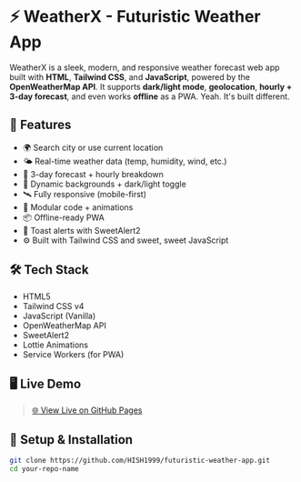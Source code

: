 
# ⚡ WeatherX - Futuristic Weather App

WeatherX is a sleek, modern, and responsive weather forecast web app built with **HTML**, **Tailwind CSS**, and **JavaScript**, powered by the **OpenWeatherMap API**. It supports **dark/light mode**, **geolocation**, **hourly + 3-day forecast**, and even works **offline** as a PWA. Yeah. It's built different.

## 🚀 Features

- 🌍 Search city or use current location
- 🌤️ Real-time weather data (temp, humidity, wind, etc.)
- 📅 3-day forecast + hourly breakdown
- 🎨 Dynamic backgrounds + dark/light toggle
- 🛰️ Fully responsive (mobile-first)
- 🧩 Modular code + animations
- 📦 Offline-ready PWA
- 📣 Toast alerts with SweetAlert2
- ⚙️ Built with Tailwind CSS and sweet, sweet JavaScript

## 🛠 Tech Stack

- HTML5
- Tailwind CSS v4
- JavaScript (Vanilla)
- OpenWeatherMap API
- SweetAlert2
- Lottie Animations
- Service Workers (for PWA)

## 🖥️ Live Demo

> [🌐 View Live on GitHub Pages](https://hush1999.github.io/futuristic-weather-app.git)

## 🔧 Setup & Installation

```bash
git clone https://github.com/HISH1999/futuristic-weather-app.git
cd your-repo-name
